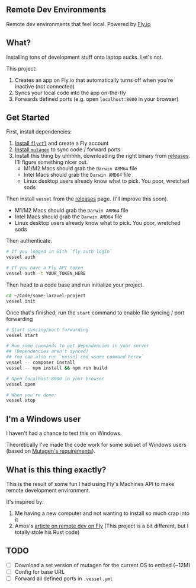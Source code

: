 ## Remote Dev Environments
Remote dev environments that feel local. Powered by [Fly.io](https://fly.io)

## What?

Installing tons of development stuff onto laptop sucks. Let's not.

This project:

1. Creates an app on Fly.io that automatically turns off when you're inactive (not connected)
2. Syncs your local code into the app on-the-fly
3. Forwards defined ports (e.g. open `localhost:8000` in your browser)

## Get Started

First, install dependencies:

1. [Install `flyctl`](https://fly.io/docs/getting-started/installing-flyctl/) and create a Fly account
2. [Install `mutagen`](https://mutagen.io/documentation/introduction/installation) to sync code / forward ports
3. Install this thing by uhhhhh, downloading the right binary from [releases](https://github.com/Vessel-App/vessel-cli/releases). I'll figure something nicer out.
    - M1/M2 Macs should grab the `Darwin ARM64` file
    - Intel Macs should grab the `Darwin AMD64` file
    - Linux desktop users already know what to pick. You poor, wretched sods

Then install `vessel` from the [releases](https://github.com/Vessel-App/vessel-cli/releases) page. (I'll improve this soon).

- M1/M2 Macs should grab the `Darwin ARM64` file
- Intel Macs should grab the `Darwin AMD64` file
- Linux desktop users already know what to pick. You poor, wretched sods

Then authenticate.

```bash
# If you logged in with `fly auth login`
vessel auth

# If you have a Fly API token
vessel auth -t YOUR_TOKEN_HERE
```

Then head to a code base and run initialize your project.

```bash
cd ~/Code/some-laravel-project
vessel init
```

Once that's finished, run the `start` command to enable file syncing / port forwarding

```bash
# Start syncing/port forwarding
vessel start

# Run some commands to get dependencies in your server
## (Dependencies aren't synced)
## You can also run `vessel cmd <some command here>`
vessel -- composer install
vessel -- npm install && npm run build

# Open localhost:8000 in your browser
vessel open

# When you're done:
vessel stop
```

## I'm a Windows user

I haven't had a chance to test this on Windows.

Theoretically I've made the code work for some subset of Windows users (based on [Mutagen's requirements](https://mutagen.io/documentation/transports/ssh#windows)).

## What is this thing exactly?

This is the result of some fun I had using Fly's Machines API to make remote development environment.

It's inspired by:

1. Me having a new computer and not wanting to install so much crap into it
2. Amos's [article on remote dev on Fly](https://fasterthanli.me/articles/remote-development-with-rust-on-fly-io) (This project is a bit different, but I totally stole his Rust code)

## TODO
- [ ] Download a set version of mutagen for the current OS to embed (~12M)
- [ ] Config for base URL
- [ ] Forward all defined ports in `.vessel.yml`